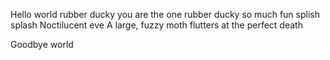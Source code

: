 Hello world
rubber ducky you
are the one rubber ducky
so much fun splish splash
Noctilucent eve
A large, fuzzy moth flutters
at the perfect death



Goodbye world